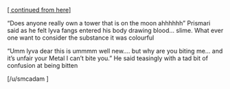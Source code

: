 [[ continued from here]](https://www.reddit.com/r/GodhoodWB/comments/fv4ovs/endless_pantheon_turn_6/fmm80uh/?utm_source=share&utm_medium=ios_app&utm_name=iossmf) 

“Does anyone really own a tower that is on the moon ahhhhhh” Prismari said as he felt lyva fangs entered his body drawing blood... slime. What ever one want to consider the substance it was colourful 

“Umm lyva dear this is ummmm well new.... but why are you biting me... and it’s unfair your Metal I can’t bite you.” He said teasingly with a tad bit of confusion at being bitten 

[/u/smcadam ]
